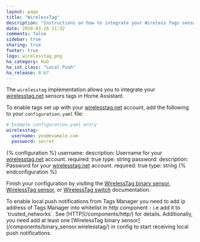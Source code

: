 ```yaml
---
layout: page
title: "WirelessTag"
description: "Instructions on how to integrate your Wireless Tags sensors within Home Assistant."
date: 2018-03-26 21:32
comments: false
sidebar: true
sharing: true
footer: true
logo: wirelesstag.png
ha_category: Hub
ha_iot_class: "Local Push"
ha_release: 0.67
---
```


The `wirelesstag` implementation allows you to integrate your [wirelesstag.net](http://wirelesstag.net) sensors tags in Home Assistant.

To enable tags set up with your [wirelesstag.net](http://wirelesstag.net) account, add the following to your `configuration.yaml` file:

```yaml
# Example configuration.yaml entry
wirelesstag:
  username: you@example.com
  password: secret
```

{% configuration %}
  username:
    description: Username for your [wirelesstag.net](http://wirelesstag.net) account.
    required: true
    type: string
  password:
    description: Password for your [wirelesstag.net](http://wirelesstag.net) account.
    required: true
    type: string
{% endconfiguration %}

Finish your configuration by visiting the [WirelessTag binary sensor](/components/binary_sensor.wirelesstag/), [WirelessTag sensor](/components/sensor.wirelesstag/), or [WirelessTag switch](/components/switch.wirelesstag/) documentation.

<p class='note'>
  To enable local push notifications from Tags Manager you need to add ip address of Tags Manager into whitelist in http component  - i.e add it to `trusted_networks`. See [HTTP](/components/http/) for details.
  Additionally, you need add at least one [WirelessTag binary sensor](/components/binary_sensor.wirelesstag/) in config to start receiving local push notifications.
</p>